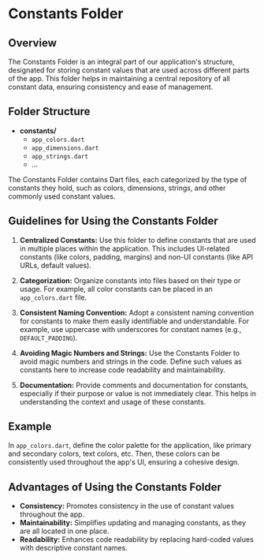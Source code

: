 # Constants Folder

## Overview

The Constants Folder is an integral part of our application's structure, designated for storing constant values that are used across different parts of the app. This folder helps in maintaining a central repository of all constant data, ensuring consistency and ease of management.

## Folder Structure

- **constants/**
  - `app_colors.dart`
  - `app_dimensions.dart`
  - `app_strings.dart`
  - ...

The Constants Folder contains Dart files, each categorized by the type of constants they hold, such as colors, dimensions, strings, and other commonly used constant values.

## Guidelines for Using the Constants Folder

1. **Centralized Constants:** Use this folder to define constants that are used in multiple places within the application. This includes UI-related constants (like colors, padding, margins) and non-UI constants (like API URLs, default values).

2. **Categorization:** Organize constants into files based on their type or usage. For example, all color constants can be placed in an `app_colors.dart` file.

3. **Consistent Naming Convention:** Adopt a consistent naming convention for constants to make them easily identifiable and understandable. For example, use uppercase with underscores for constant names (e.g., `DEFAULT_PADDING`).

4. **Avoiding Magic Numbers and Strings:** Use the Constants Folder to avoid magic numbers and strings in the code. Define such values as constants here to increase code readability and maintainability.

5. **Documentation:** Provide comments and documentation for constants, especially if their purpose or value is not immediately clear. This helps in understanding the context and usage of these constants.

## Example

In `app_colors.dart`, define the color palette for the application, like primary and secondary colors, text colors, etc. Then, these colors can be consistently used throughout the app's UI, ensuring a cohesive design.

## Advantages of Using the Constants Folder

- **Consistency:** Promotes consistency in the use of constant values throughout the app.
- **Maintainability:** Simplifies updating and managing constants, as they are all located in one place.
- **Readability:** Enhances code readability by replacing hard-coded values with descriptive constant names.
